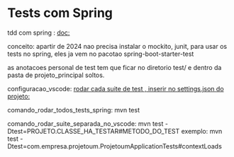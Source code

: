 # Tests com Spring

tdd com spring :
[doc: ](https://spring.io/guides/gs/testing-web)

conceito: apartir de 2024 nao precisa instalar o mockito, junit, para usar os tests no spring, eles ja vem no pacotao spring-boot-starter-test

as anotacoes personal de test tem que ficar no diretorio test/ e dentro da pasta de projeto_principal soltos.

configuracao_vscode: [rodar cada suite de test , inserir no settings.json do projeto: ](https://github.com/georgewfraser/java-language-server/blob/master/.vscode/settings.json)

comando_rodar_todos_tests_spring: mvn test

comando_rodar_suite_separada_no_vscode: mvn test -Dtest=PROJETO.CLASSE_HA_TESTAR#METODO_DO_TEST
exemplo:  mvn test -Dtest=com.empresa.projetoum.ProjetoumApplicationTests#contextLoads
